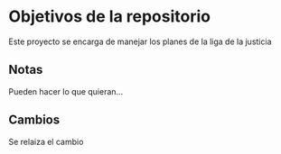 # Objetivos de la repositorio

Este proyecto se encarga de manejar los planes de la liga de la justicia


## Notas
Pueden hacer lo que quieran...

## Cambios 
Se relaiza el cambio
